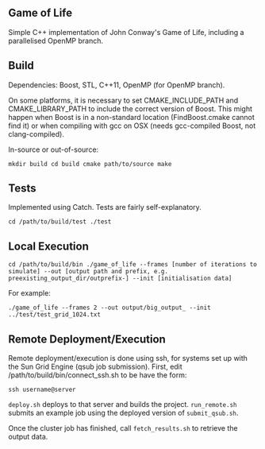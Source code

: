 ## Game of Life

Simple C++ implementation of John Conway's Game of Life, including a parallelised OpenMP branch.

## Build

Dependencies: Boost, STL, C++11, OpenMP (for OpenMP branch).

On some platforms, it is necessary to set CMAKE_INCLUDE_PATH and CMAKE_LIBRARY_PATH to include the correct version of Boost. This might happen when Boost is in a non-standard location (FindBoost.cmake cannot find it) or when compiling with gcc on OSX (needs gcc-compiled Boost, not clang-compiled).

In-source or out-of-source:

` mkdir build
  cd build
  cmake path/to/source
  make `

## Tests

Implemented using Catch. Tests are fairly self-explanatory.

` cd /path/to/build/test
  ./test `

## Local Execution

` cd /path/to/build/bin
  ./game_of_life --frames [number of iterations to simulate] --out [output path and prefix, e.g. preexisting_output_dir/outprefix-] --init [initialisation data] `

For example:

` ./game_of_life --frames 2 --out output/big_output_ --init ../test/test_grid_1024.txt `

## Remote Deployment/Execution

Remote deployment/execution is done using ssh, for systems set up with the Sun Grid Engine (qsub job submission). First, edit /path/to/build/bin/connect_ssh.sh to be have the form:

` ssh username@server `

`deploy.sh` deploys to that server and builds the project. `run_remote.sh` submits an example job using the deployed version of `submit_qsub.sh`.

Once the cluster job has finished, call `fetch_results.sh` to retrieve the output data.
